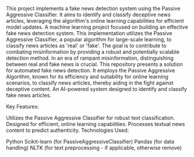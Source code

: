 This project implements a fake news detection system using the Passive Aggressive Classifier. It aims to identify and classify deceptive news articles, leveraging the algorithm's online learning capabilities for efficient model updates. A machine learning project focused on building an effective fake news detection system. This implementation utilizes the Passive Aggressive Classifier, a popular algorithm for large-scale learning, to classify news articles as 'real' or 'fake'. The goal is to contribute to combating misinformation by providing a robust and potentially scalable detection method. In an era of rampant misinformation, distinguishing between real and fake news is crucial. This repository presents a solution for automated fake news detection. It employs the Passive Aggressive Algorithm, known for its efficiency and suitability for online learning scenarios, to classify news articles, thereby aiding in the fight against deceptive content. An AI-powered system designed to identify and classify fake news articles.

Key Features:

Utilizes the Passive Aggressive Classifier for robust text classification.
Designed for efficient, online learning capabilities.
Processes textual news content to predict authenticity.
Technologies Used:

Python
Scikit-learn (for PassiveAggressiveClassifier)
Pandas (for data handling)
NLTK (for text preprocessing - if applicable, otherwise remove)
